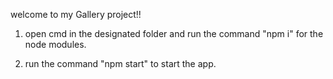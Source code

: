 welcome to my Gallery project!!

1. open cmd in the designated folder and run the command "npm i" for the node modules.

2. run the command "npm start" to start the app.
